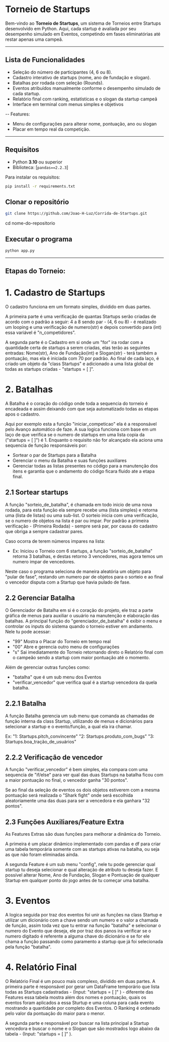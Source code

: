 # Torneio de Startups

Bem-vindo ao **Torneio de Startups**, um sistema de Torneios entre Startups desenvolvido em Python. Aqui, cada startup é avaliada por seu desempenho simulado em Eventos, competindo em fases eliminatórias até restar apenas uma campeã.

---

## Lista de Funcionalidades

- Seleção do número de participantes (4, 6 ou 8).
- Cadastro interativo de startups (nome, ano de fundação e slogan).
- Batalhas por rodada com seleção (Rounds).
- Eventos atribuídos manualmente conforme o desempenho simulado de cada startup.
- Relatório final com ranking, estatísticas e o slogan da startup campeã
- Interface em terminal com menus simples e objetivos

-- Features:
- Menu de configurações para alterar nome, pontuação, ano ou slogan
- Placar em tempo real da competição.

---

## Requisitos

- Python **3.10** ou superior
- Biblioteca: [`pandas==2.2.3`]

Para instalar os requisitos:

```bash
pip install -r requirements.txt
```

## Clonar o repositório
```bash
git clone https://github.com/Joao-H-Luz/Corrida-de-Startups.git
```
cd nome-do-repositorio

## Executar o programa
```bash
python app.py
```

---

## Etapas do Torneio:

# 1. Cadastro de Startups

O cadastro funciona em um formato simples, dividido em duas partes. 

A primeira parte é uma verificação de quantas Startups serão criadas de acordo com o padrão a seguir: 4 a 8 sendo par - (4, 6 ou 8) - é realizado um looping e uma verificação de numero(str) e depois convertido para (int) essa variável é "n_competidores".

A segunda parte é o Cadastro em si onde um "for" ira rodar com a quantidade certa de startups a serem criadas, elas terão as seguintes entradas: Nome(str), Ano de Fundação(int) e Slogan(str) - terá também a pontuação, mas ela é iniciada com 70 por padrão.
Ao final de cada laço, é criado um objeto da "class Startups" e adicionado a uma lista global de todas as startups criadas - "startups = [ ]".

# 2. Batalhas

A Batalha é o coração do código onde toda a sequencia do torneio é encadeada e assim deixando com que seja automatizado todas as etapas apos o cadastro.

Aqui por exemplo esta a função "iniciar_competicao" ela é a responsável pelo Avanço automático de faze. A sua logica funciona com base em um laço de que verifica se o numero de startups em uma lista copia da ("startups = [ ]") é 1. Enquanto o requisito não for alcançado ela aciona uma sequencia de função responsáveis por:
- Sortear o par de Startups para a Batalha
- Gerenciar o menu da Batalha e suas funções auxiliares
- Gerenciar todas as listas presentes no código para a manutenção dos itens e garantia que o andamento do código ficara fluido ate a etapa final.

## 2.1 Sortear startups

A função "sorteio_de_batalha", é chamada em todo inicio de uma nova rodada, para esta função ela sempre recebe uma (lista simples) e retorna uma (lista de listas) ou uma sub-list.
O sorteio inicia com uma verificação, se o numero de objetos na lista é par ou impar. Por padrão a primeira verificação - (Primeira Rodada) - sempre será par, por causa do cadastro que obriga a sempre cadastrar pares. 

Caso ocorra de terem números impares na lista: 
- Ex: Iniciou o Torneio com 6 startups, a função "sorteio_de_batalha" retorna 3 batalhas, e destas retorno 3 vencedores, mas agora temos um numero impar de vencedores.

Neste caso o programa seleciona de maneira aleatória um objeto para "pular de fase", restando um numero par de objetos para o sorteio e ao final o vencedor disputa com a Startup que havia pulado de fase.

## 2.2 Gerenciar Batalha

O Gerenciador de Batalha em si é o coração do projeto, ele traz a parte gráfica de menus para auxiliar o usuário na manutenção e elaboração das batalhas.
A principal função do "gerenciador_de_batalha" é exibir o menu e controlar os inputs do sistema quando o torneio estiver em andamento. Nele tu pode acessar:

- "99" Mostra o Placar do Torneio em tempo real
- "00" Abre e gerencia outro menu de configurações
- "s" Sai imediatamente do Torneio  retornando direto o Relatório final com o campeão sendo a startup com maior pontuação até o momento.

Além de gerenciar outras funções como:
- "batalha" que é um sub menu dos Eventos
- "verificar_vencedor" que verifica qual é a startup vencedora da quela batalha.

## 2.2.1 Batalha

A função Batalha gerencia um sub menu que comanda as chamadas de função interna da class Startup, utilizando de menus e dicionários para selecionar a startup e o evento/função, a qual ela ira chamar.

Ex:
"1: Startups.pitch_convincente"
"2: Startups.produto_com_bugs"
"3: Startups.boa_tração_de_usuários"

## 2.2.2 Verificação de vencedor

A função "verificar_vencedor" é bem simples, ela compara com uma sequencia de "if/else" para ver qual das duas Startups na batalha ficou com a maior pontuação no final, o vencedor ganha "30 pontos".

Se ao final da seleção de eventos os dois objetos estiverem com a mesma pontuação será realizada o "Shark fight" onde será escolhida aleatoriamente uma das duas para ser a vencedora e ela ganhara "32 pontos".

## 2.3 Funções Auxiliares/Feature Extra

As Features Extras são duas funções para melhorar a dinâmica do Torneio.

A primeira é um placar dinâmico implementado com pandas e df para criar uma tabela temporária somente com as startups ativas na batalha, ou seja as que não foram eliminadas ainda.

A segunda Feature é um sub menu "config", nele tu pode gerenciar qual startup tu deseja selecionar e qual alteração de atributo tu deseja fazer. E possível alterar Nome, Ano de Fundação, Slogan e Pontuação de qualquer Startup em qualquer ponto do jogo antes de tu começar uma batalha.


# 3. Eventos

A logica seguida por traz dos eventos foi unir as funções na class Startup e utilizar um dicionário com a chave sendo um numero e o valor a chamada de função, assim toda vez que tu entrar na função "batalha" e selecionar o numero do Evento que deseja, ele por traz dos panos ira verificar se o numero digitado é referente a alguma chave do dicionário e se for ele chama a função passando como paramento a startup que já foi selecionada pela função "batalha".


# 4. Relatório Final

O Relatório Final é um pouco mais complexo, dividido em duas partes.
A primeira parte é responsável por gerar um DataFrame temporário que lista todas as Startups cadastradas - (Input: "startups = [ ]" ) - diferente das Features essa tabela mostra além dos nomes e pontuação, quais os eventos foram aplicados a essa Sturtup e uma coluna para cada evento mostrando a quantidade por completo dos Eventos. O Ranking é ordenado pelo valor da pontuação do maior para o menor.

A segunda parte e responsável por buscar na lista principal a Startup vencedora e buscar o nome e o Slogan que são mostrados logo abaixo da tabela - (Input: "startups = [ ]" ).